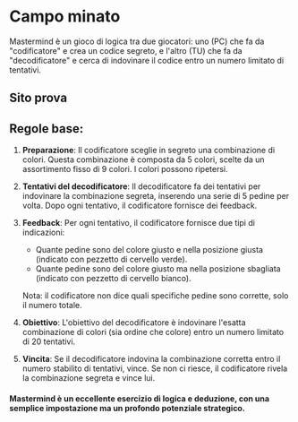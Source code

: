 # Campo minato

Mastermind è un gioco di logica tra due giocatori: uno (PC) che fa da "codificatore" e crea un codice segreto, e l'altro (TU) che fa da "decodificatore" e cerca di indovinare il codice entro un numero limitato di tentativi.

## Sito prova



## Regole base:

1. **Preparazione**: Il codificatore sceglie in segreto una combinazione di colori. Questa combinazione è composta da 5 colori, scelte da un assortimento fisso di 9 colori. I colori possono ripetersi.

2. **Tentativi del decodificatore**: Il decodificatore fa dei tentativi per indovinare la combinazione segreta, inserendo una serie di 5 pedine per volta. Dopo ogni tentativo, il codificatore fornisce dei feedback.

3. **Feedback**: Per ogni tentativo, il codificatore fornisce due tipi di indicazioni:
   - Quante pedine sono del colore giusto e nella posizione giusta (indicato con pezzetto di cervello verde).
   - Quante pedine sono del colore giusto ma nella posizione sbagliata (indicato con pezzetto di cervello bianco).

   Nota: il codificatore non dice quali specifiche pedine sono corrette, solo il numero totale.

4. **Obiettivo**: L'obiettivo del decodificatore è indovinare l'esatta combinazione di colori (sia ordine che colore) entro un numero limitato di 20 tentativi.

5. **Vincita**: Se il decodificatore indovina la combinazione corretta entro il numero stabilito di tentativi, vince. Se non ci riesce, il codificatore rivela la combinazione segreta e vince lui.

#### Mastermind è un eccellente esercizio di logica e deduzione, con una semplice impostazione ma un profondo potenziale strategico.
